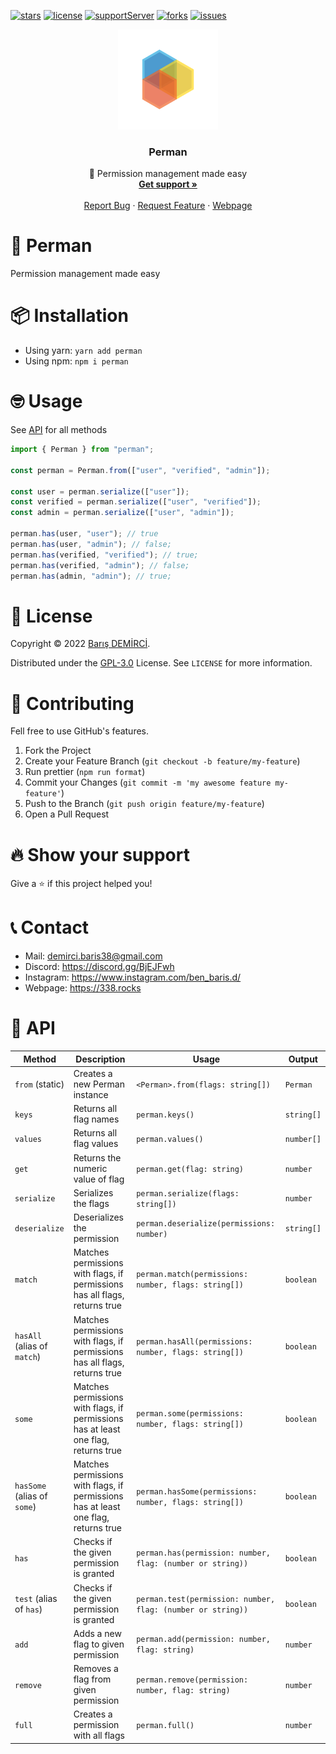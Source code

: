 [![stars](https://img.shields.io/github/stars/barbarbar338/perman?color=yellow&logo=github&style=for-the-badge)](https://github.com/barbarbar338/perman)
[![license](https://img.shields.io/github/license/barbarbar338/perman?logo=github&style=for-the-badge)](https://github.com/barbarbar338/perman)
[![supportServer](https://img.shields.io/discord/711995199945179187?color=7289DA&label=Support&logo=discord&style=for-the-badge)](https://discord.gg/BjEJFwh)
[![forks](https://img.shields.io/github/forks/barbarbar338/perman?color=green&logo=github&style=for-the-badge)](https://github.com/barbarbar338/perman)
[![issues](https://img.shields.io/github/issues/barbarbar338/perman?color=red&logo=github&style=for-the-badge)](https://github.com/barbarbar338/perman)

<p align="center">
  <img src="https://raw.githubusercontent.com/barbarbar338/readme-template/main/icon.png" alt="Logo" width="160" height="160" />
  <h3 align="center">Perman</h3>

  <p align="center">
    🔑 Permission management made easy
    <br />
    <a href="https://discord.gg/BjEJFwh"><strong>Get support »</strong></a>
    <br />
    <br />
    <a href="https://github.com/barbarbar338/perman/issues">Report Bug</a>
    ·
    <a href="https://github.com/barbarbar338/perman/issues">Request Feature</a>
    ·
    <a href="https://338.rocks">Webpage</a>
  </p>
</p>

# 🔑 Perman

Permission management made easy

# 📦 Installation

-   Using yarn: `yarn add perman`
-   Using npm: `npm i perman`

# 🤓 Usage

See [API](#📜-api) for all methods

```js
import { Perman } from "perman";

const perman = Perman.from(["user", "verified", "admin"]);

const user = perman.serialize(["user"]);
const verified = perman.serialize(["user", "verified"]);
const admin = perman.serialize(["user", "admin"]);

perman.has(user, "user"); // true
perman.has(user, "admin"); // false;
perman.has(verified, "verified"); // true;
perman.has(verified, "admin"); // false;
perman.has(admin, "admin"); // true;
```

# 📄 License

Copyright © 2022 [Barış DEMİRCİ](https://github.com/barbarbar338).

Distributed under the [GPL-3.0](https://www.gnu.org/licenses/gpl-3.0.html) License. See `LICENSE` for more information.

# 🧦 Contributing

Fell free to use GitHub's features.

1. Fork the Project
2. Create your Feature Branch (`git checkout -b feature/my-feature`)
3. Run prettier (`npm run format`)
4. Commit your Changes (`git commit -m 'my awesome feature my-feature'`)
5. Push to the Branch (`git push origin feature/my-feature`)
6. Open a Pull Request

# 🔥 Show your support

Give a ⭐️ if this project helped you!

# 📞 Contact

-   Mail: demirci.baris38@gmail.com
-   Discord: https://discord.gg/BjEJFwh
-   Instagram: https://www.instagram.com/ben_baris.d/
-   Webpage: https://338.rocks

# 📜 API

| Method                      | Description                                                                        | Usage                                                       | Output     |
| --------------------------- | ---------------------------------------------------------------------------------- | ----------------------------------------------------------- | ---------- |
| `from` (static)             | Creates a new Perman instance                                                      | `<Perman>.from(flags: string[])`                            | `Perman`   |
| `keys`                      | Returns all flag names                                                             | `perman.keys()`                                             | `string[]` |
| `values`                    | Returns all flag values                                                            | `perman.values()`                                           | `number[]` |
| `get`                       | Returns the numeric value of flag                                                  | `perman.get(flag: string)`                                  | `number`   |
| `serialize`                 | Serializes the flags                                                               | `perman.serialize(flags: string[])`                         | `number`   |
| `deserialize`               | Deserializes the permission                                                        | `perman.deserialize(permissions: number)`                   | `string[]` |
| `match`                     | Matches permissions with flags, if permissions has all flags, returns true         | `perman.match(permissions: number, flags: string[])`        | `boolean`  |
| `hasAll` (alias of `match`) | Matches permissions with flags, if permissions has all flags, returns true         | `perman.hasAll(permissions: number, flags: string[])`       | `boolean`  |
| `some`                      | Matches permissions with flags, if permissions has at least one flag, returns true | `perman.some(permissions: number, flags: string[])`         | `boolean`  |
| `hasSome` (alias of `some`) | Matches permissions with flags, if permissions has at least one flag, returns true | `perman.hasSome(permissions: number, flags: string[])`      | `boolean`  |
| `has`                       | Checks if the given permission is granted                                          | `perman.has(permission: number, flag: (number or string))`  | `boolean`  |
| `test` (alias of `has`)     | Checks if the given permission is granted                                          | `perman.test(permission: number, flag: (number or string))` | `boolean`  |
| `add`                       | Adds a new flag to given permission                                                | `perman.add(permission: number, flag: string)`              | `number`   |
| `remove`                    | Removes a flag from given permission                                               | `perman.remove(permission: number, flag: string)`           | `number`   |
| `full`                      | Creates a permission with all flags                                                | `perman.full()`                                             | `number`   |

